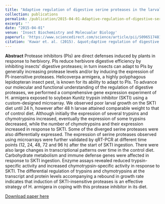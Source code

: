 ```yaml
---
title: "Adaptive regulation of digestive serine proteases in the larval midgut of *Helicoverpa armigera* in response to a plant protease inhibitor"
collection: publications
permalink: /publication/2015-04-01-Adaptive-regulation-of-digestive-serine-proteases-in-the-larval-midgut-of-*Helicoverpa-armigera*-in-response-to-a-plant-protease-inhibitor
excerpt: ''
date: "2015-04-01"
venue: 'Insect Biochemistry and Molecualar Biology'
paperurl: 'https://www.sciencedirect.com/science/article/pii/S0965174815000235'
citation: 'Kuwar et. al. (2015). &quot;daptive regulation of digestive serine proteases in the larval midgut of *Helicoverpa armigera* in response to a plant protease inhibitor&quot; <i>Insect Biochemistry and Molecualar Biology</i>. 1(3).'
---
```

**Abstract**
Protease inhibitors (PIs) are direct defenses induced by plants in response to herbivory. PIs reduce herbivore digestive efficiency by inhibiting insects' digestive proteases; in turn insects can adapt to PIs by generally increasing protease levels and/or by inducing the expression of PI-insensitive proteases. Helicoverpa armigera, a highly polyphagous lepidopteran insect pest, is known for its ability to adapt to PIs. To advance our molecular and functional understanding of the regulation of digestive proteases, we performed a comprehensive gene expression experiment of H. armigera exposed to soybean Kunitz trypsin inhibitor (SKTI) using a custom-designed microarray. We observed poor larval growth on the SKTI diet until 24 h, however after 48 h larvae attained comparable weight to that of control diet. Although initially the expression of several trypsins and chymotrypsins increased, eventually the expression of some trypsins decreased, while the number of chymotrypsins and their expression increased in response to SKTI. Some of the diverged serine proteases were also differentially expressed. The expression of serine proteases observed using microarrays were further validated by qRT-PCR at different time points (12, 24, 48, 72 and 96 h) after the start of SKTI ingestion. There were also large changes in transcriptional patterns over time in the control diet. Carbohydrate metabolism and immune defense genes were affected in response to SKTI ingestion. Enzyme assays revealed reduced trypsin-specific activity and increased chymotrypsin-specific activity in response to SKTI. The differential regulation of trypsins and chymotrypsins at the transcript and protein levels accompanying a rebound in growth rate indicates that induction of SKTI-insensitive proteases is an effective strategy of H. armigera in coping with this protease inhibitor in its diet.

[Download paper here](https://www.sciencedirect.com/science/article/pii/S0965174815000235)


